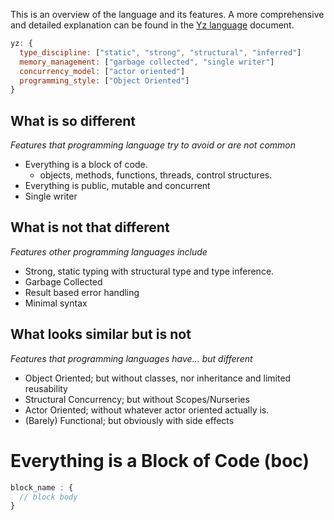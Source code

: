 This is an overview of the language and its features. A more comprehensive and detailed explanation can be found in the [Yz language](Yz%20language.md)  document.

```js
yz: {
  type_discipline: ["static", "strong", "structural", "inferred"]
  memory_management: ["garbage collected", "single writer"]
  concurrency_model: ["actor oriented"]
  programming_style: ["Object Oriented"]
}
```
## What is so different 
*Features that programming language try to avoid or are not common*

- Everything is a block of code.
  - objects, methods, functions, threads, control structures.
- Everything is public, mutable and concurrent
- Single writer
## What is not that different
*Features other programming languages include*

- Strong, static typing with structural type and type inference.
- Garbage Collected
- Result based error handling
- Minimal syntax

## What looks similar but is not
*Features that programming languages have... but different*

- Object Oriented; but without classes, nor inheritance and limited reusability
- Structural Concurrency; but without Scopes/Nurseries
- Actor Oriented; without whatever actor oriented actually is.
- (Barely) Functional; but obviously with side effects

# Everything is a Block of Code (boc)

```js
block_name : { 
  // block body
}
```
